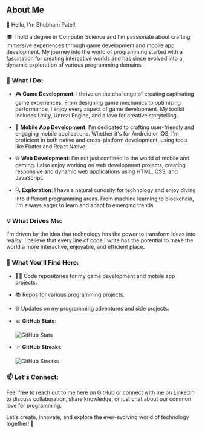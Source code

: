 ## About Me

👋 Hello, I'm Shubham Patel!

🎓 I hold a degree in Computer Science and I'm passionate about crafting immersive experiences through game development and mobile app development. My journey into the world of programming started with a fascination for creating interactive worlds and has since evolved into a dynamic exploration of various programming domains.

### 🚀 What I Do:

- 🎮 **Game Development**: I thrive on the challenge of creating captivating game experiences. From designing game mechanics to optimizing performance, I enjoy every aspect of game development. My toolkit includes Unity, Unreal Engine, and a love for creative storytelling.

- 📱 **Mobile App Development**: I'm dedicated to crafting user-friendly and engaging mobile applications. Whether it's for Android or iOS, I'm proficient in both native and cross-platform development, using tools like Flutter and React Native.

- 🌐 **Web Development**: I'm not just confined to the world of mobile and gaming. I also enjoy working on web development projects, creating responsive and dynamic web applications using HTML, CSS, and JavaScript.

- 🔍 **Exploration**: I have a natural curiosity for technology and enjoy diving into different programming areas. From machine learning to blockchain, I'm always eager to learn and adapt to emerging trends.

### 💡 What Drives Me:

I'm driven by the idea that technology has the power to transform ideas into reality. I believe that every line of code I write has the potential to make the world a more interactive, enjoyable, and efficient place.

### 🌟 What You'll Find Here:

- 🧑‍💻 Code repositories for my game development and mobile app projects.
- 📚 Repos for various programming projects.
- 🌐 Updates on my programming adventures and side projects.
- 📊 **GitHub Stats**:
  
  ![GitHub Stats](https://github-readme-stats.vercel.app/api?username=shubhu1026&show_icons=true&theme=radical)
- 📈 **GitHub Streaks**:
  
  ![GitHub Streaks](https://github-readme-streak-stats.herokuapp.com/?user=shubhu1026&theme=radical)

### 📫 Let's Connect:

Feel free to reach out to me here on GitHub or connect with me on [LinkedIn](https://www.linkedin.com/in/shubhu1026/) to discuss collaboration, share knowledge, or just chat about our common love for programming.

Let's create, innovate, and explore the ever-evolving world of technology together! 🚀
